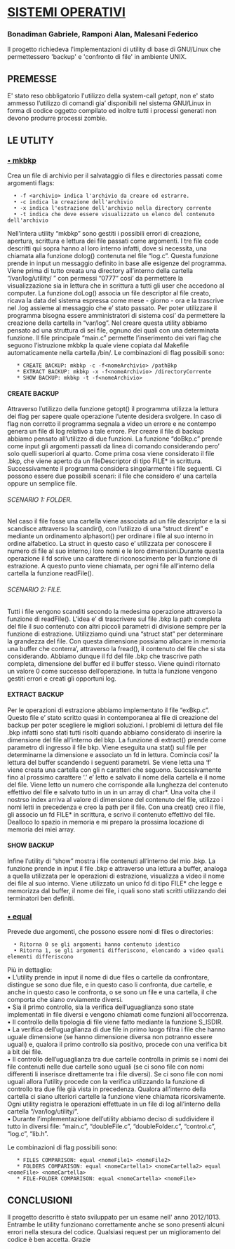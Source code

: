 # [SISTEMI OPERATIVI](http://georgeosddev.github.com/markdown-edit)
### Bonadiman Gabriele, Ramponi Alan, Malesani Federico


Il progetto richiedeva l'implementazioni di utility di base di GNU/Linux che permettessero 'backup' e 'confronto di file' in ambiente UNIX.


## PREMESSE

E' stato reso obbligatorio l'utilizzo della system-call *getopt*, non e' stato ammesso l’utilizzo di comandi gia’ disponibili nel sistema GNU/Linux in forma di codice oggetto compilato ed inoltre tutti i processi generati non devono produrre processi zombie.




## LE UTLITY

### [• mkbkp]()

  Crea un file di archivio per il salvataggio di files e directories passati come argomenti flags:

      • -f <archivio> indica l'archivio da creare od estrarre.
      • -c indica la creazione dell'archivio
      • -x indica l'estrazione dell'archivio nella directory corrente
      • -t indica che deve essere visualizzato un elenco del contenuto dell'archivio

Nell’intera utility “mkbkp” sono gestiti i possibili errori di creazione, apertura, scrittura e lettura dei file passati come argomenti. I tre file code descritti qui sopra hanno al loro interno infatti, dove si necessita, una chiamata alla funzione dolog() contenuta nel file “log.c”.
Questa funzione prende in input un messaggio definito in base alle esigenze del programma.
Viene prima di tutto creata una directory all’interno della cartella “/var/log/utility/ <nome-Utility>” con permessi “0777” cosi’ da permettere la visualizzazione sia in lettura che in scrittura a tutti gli user che accedono al computer.
La funzione doLog() associa un file descriptor al file creato, ricava la data del sistema espressa come mese - giorno - ora e la trascrive nel .log assieme al messaggio che e’ stato passato.
Per poter utilizzare il programma bisogna essere amministratori di sistema cosi’ da permettere la creazione della cartella in “var/log”.
Nel creare questa utility abbiamo pensato ad una struttura di sei file, ognuno dei quali con una determinata funzione.
Il file principale “main.c” permette l’inserimento dei vari flag che seguono l’istruzione mkbkp la quale viene copiata dal
Makefile automaticamente nella cartella /bin/. Le combinazioni di flag possibili sono:

       * CREATE BACKUP: mkbkp -c -f<nomeArchivio> /pathBkp
       * EXTRACT BACKUP: mkbkp -x -f<nomeArchivio> /directoryCorrente
       * SHOW BACKUP: mkbkp -t -f<nomeArchivio>
       

 
#### CREATE BACKUP
Attraverso l’utilizzo della funzione getopt() il programma utilizza la lettura dei flag per sapere quale operazione l’utente desidera svolgere. In caso di flag non corretto il programma segnala a video un errore e ne contempo genera un file di log relativo a tale errore.
Per creare il file di backup abbiamo pensato all’utilizzo di due funzioni. La funzione “doBkp.c” prende come input gli argomenti passati da linea di comando considerando pero’ solo quelli superiori al quarto.
Come prima cosa viene considerato il file .bkp, che viene aperto da un fileDescriptor di tipo FILE* in scrittura. Successivamente il programma considera singolarmente i file seguenti. Ci possono essere due possibili scenari: il file che considero e’ una cartella oppure un semplice file.

###### SCENARIO 1: FOLDER.
Nel caso il file fosse una cartella viene associata ad un file descriptor e la si scandisce attraverso la scandir(), con l’utilizzo di una “struct dirent” e mediante un ordinamento alphasort() per ordinare i file al suo interno in ordine alfabetico. La struct in questo caso e’ utilizzata per conoscere il numero di file al suo interno,i loro nomi e le loro dimensioni.Durante questa operazione il fd scrive una carattere di riconoscimento per la funzione di estrazione. A questo punto viene chiamata, per ogni file all’interno della cartella la funzione readFile().

###### SCENARIO 2: FILE.
Tutti i file vengono scanditi secondo la medesima operazione attraverso la funzione di readFile(). L’idea e’ di trascrivere sul file .bkp la path completa del file il suo contenuto con altri piccoli parametri di divisione sempre per la funzione di estrazione.
Utilizziamo quindi una “struct stat” per determinare la grandezza del file. Con questa dimensione possiamo allocare in memoria una buffer che conterra’, attraverso la fread(), il contenuto del file che si sta considerando. Abbiamo dunque il fd del file .bkp che trascrive path completa, dimensione del buffer ed il buffer stesso. Viene quindi ritornato un valore 0 come successo dell’operazione. In tutta la funzione vengono gestiti errori e creati gli opportuni log.

#### EXTRACT BACKUP
Per le operazioni di estrazione abbiamo implementato il file “exBkp.c”. Questo file e’ stato scritto quasi in contemporanea al file di creazione del backup per poter scegliere le migliori soluzioni. I problemi di lettura del file .bkp infatti sono stati tutti risolti quando abbiamo considerato di inserire la dimensione del file all’interno del bkp.
La funzione di extract() prende come parametro di ingresso il file bkp. Viene eseguita una stat() sul file per determinarne la dimensione e associato un fd in lettura. Comincia cosi’ la lettura del buffer scandendo i seguenti parametri. Se viene letta una ‘f’ viene creata una cartella con gli n caratteri che seguono. Succssivamente fino al prossimo carattere ‘.’ e’ letto e salvato il nome della cartella e il nome del file. Viene letto un numero che corrisponde alla lunghezza del contenuto effettivo del file e salvato tutto in un in un array di char*. Una volta che il nostrso index arriva al valore di dimensione del contenuto del file, utilizzo i nomi letti in precedenza e creo la path per il file. Con una creat() creo il file, gli associo un fd FILE* in scrittura, e scrivo il contenuto effettivo del file. Dealloco lo spazio in memoria e mi preparo la prossima locazione di memoria dei miei array.

#### SHOW BACKUP
Infine l’utility di “show” mostra i file contenuti all’interno del mio .bkp. La funzione prende in input il file .bkp e attraverso una lettura a buffer, analoga a quella utilizzata per le operazioni di estrazione, visualizza a video il nome dei file al suo interno.
Viene utilizzato un unico fd di tipo FILE* che legge e memorizza dal buffer, il nome dei file, i quali sono stati scritti utilizzando dei terminatori ben definiti.


### [• equal]()
  Prevede due argomenti, che possono essere nomi di files o directories:

      • Ritorna 0 se gli argomenti hanno contenuto identico
      • Ritorna 1, se gli argomenti differiscono, elencando a video quali elementi differiscono

Più in dettaglio:<br>
• L’utility prende in input il nome di due files o cartelle da confrontare, distingue se sono due file, e in questo caso li confronta, due cartelle, e anche in questo caso le confronta, o se sono un file e una cartella, il che comporta che siano ovviamente diversi. <br>
• Sia il primo controllo, sia la verifica dell’uguaglianza sono state implementati in file diversi e vengono chiamati come funzioni all’occorrenza.<br>
• Il controllo della tipologia di file viene fatto mediante la funzione S_ISDIR.<br>
• La verifica dell’uguaglianza di due file in primo luogo filtra i file che hanno uguale dimensione (se hanno dimensione diversa non potranno essere uguali) e, qualora il primo controllo sia positivo, procede con una verifica bit a bit dei file.<br>
• Il controllo dell’uguaglianza tra due cartelle controlla in primis se i nomi dei file contenuti nelle due cartelle sono uguali (se ci sono file con nomi differenti li inserisce direttamente tra i file diversi). Se ci sono file con nomi uguali allora l’utility procede con la verifica utilizzando la funzione di controllo tra due file già vista in precedenza. Qualora all’interno della cartella ci siano ulteriori cartelle la funzione viene chiamata ricorsivamente.
Ogni utility registra le operazioni effettuate in un file di log all’interno della cartella “/var/log/utility/<nome-Utility>”.<br>
• Durante l’implementazione dell’utility abbiamo deciso di suddividere il tutto in diversi file: “main.c”, “doubleFile.c”, “doubleFolder.c”, “control.c”, “log.c”, “lib.h”.<br>

Le combinazioni di flag possibili sono:

       * FILES COMPARISON: equal <nomeFile1> <nomeFile2>
       * FOLDERS COMPARISON: equal <nomeCartella1> <nomeCartella2> equal <nomeFile> <nomeCartella>
       * FILE-FOLDER COMPARISON: equal <nomeCartella> <nomeFile>
       
       
       
       
## CONCLUSIONI
Il progetto descritto è stato sviluppato per un esame nell' anno 2012/1013. Entrambe le utility funzionano correttamente anche se sono presenti alcuni errori nella stesura del codice. Qualsiasi request per un miglioramento del codice è ben accetta. Grazie



